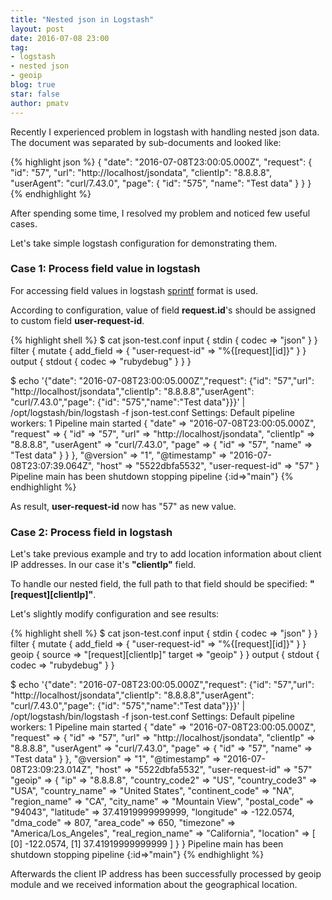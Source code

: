 ```yaml
---
title: "Nested json in Logstash"
layout: post
date: 2016-07-08 23:00
tag:
- logstash
- nested json
- geoip
blog: true
star: false
author: pmatv
---
```



Recently I experienced problem in logstash with handling nested json data. The document was separated by sub-documents and looked like:

{% highlight json %}
{
"date": "2016-07-08T23:00:05.000Z",
    "request": {
      "id": "57",
      "url": "http://localhost/jsondata",
      "clientIp": "8.8.8.8",
      "userAgent": "curl/7.43.0",
      "page": {
        "id": "575",
        "name": "Test data"
      }
     }
}
{% endhighlight %}

After spending some time, I resolved my problem and noticed few useful cases.

Let's take simple logstash configuration for demonstrating them.

### Case 1: Process field value in logstash

For accessing field values in logstash [sprintf](https://www.elastic.co/guide/en/logstash/current/event-dependent-configuration.html#sprintf) format is used.

According to configuration, value of field **request.id**'s should be assigned to custom field **user-request-id**.

{% highlight shell %}
$ cat json-test.conf
input { stdin { codec => "json" } }
filter {
  mutate {
    add_field => {
      "user-request-id" => "%{[request][id]}"
    }
  }
output { stdout { codec => "rubydebug" } }
}

$ echo '{"date": "2016-07-08T23:00:05.000Z","request": {"id": "57","url": "http://localhost/jsondata","clientIp": "8.8.8.8","userAgent": "curl/7.43.0","page": {"id": "575","name":"Test data"}}}' | /opt/logstash/bin/logstash -f json-test.conf
Settings: Default pipeline workers: 1
Pipeline main started
{
               "date" => "2016-07-08T23:00:05.000Z",
       "request" => {
               "id" => "57",
              "url" => "http://localhost/jsondata",
         "clientIp" => "8.8.8.8",
        "userAgent" => "curl/7.43.0",
             "page" => {
              "id" => "57",
            "name" => "Test data"
        }
        }
    },
           "@version" => "1",
         "@timestamp" => "2016-07-08T23:07:39.064Z",
               "host" => "5522dbfa5532",
    "user-request-id" => "57"
}
Pipeline main has been shutdown
stopping pipeline {:id=>"main"}
{% endhighlight %}

As result, **user-request-id** now has "57" as new value.

### Case 2: Process field in logstash

Let's take previous example and try to add location information about client IP addresses. In our case it's **"clientIp"** field.

To handle our nested field, the full path to that field should be specified: **"[request][clientIp]"**.

Let's slightly modify configuration and see results:

{% highlight shell %}
$ cat json-test.conf
input { stdin { codec => "json" } }
filter {
  mutate {
    add_field => {
      "user-request-id" => "%{[request][id]}"
    }
  }
  geoip {
    source => "[request][clientIp]"
    target => "geoip"
  }
}
output { stdout { codec => "rubydebug" } }

$ echo '{"date": "2016-07-08T23:00:05.000Z","request": {"id": "57","url": "http://localhost/jsondata","clientIp": "8.8.8.8","userAgent": "curl/7.43.0","page": {"id": "575","name":"Test data"}}}' | /opt/logstash/bin/logstash -f json-test.conf
Settings: Default pipeline workers: 1
Pipeline main started
{
          "date" => "2016-07-08T23:00:05.000Z",
       "request" => {
               "id" => "57",
              "url" => "http://localhost/jsondata",
         "clientIp" => "8.8.8.8",
        "userAgent" => "curl/7.43.0",
             "page" => {
              "id" => "57",
            "name" => "Test data"
        }
    },
           "@version" => "1",
         "@timestamp" => "2016-07-08T23:09:23.014Z",
               "host" => "5522dbfa5532",
    "user-request-id" => "57"
         "geoip" => {
                      "ip" => "8.8.8.8",
           "country_code2" => "US",
           "country_code3" => "USA",
            "country_name" => "United States",
          "continent_code" => "NA",
             "region_name" => "CA",
               "city_name" => "Mountain View",
             "postal_code" => "94043",
                "latitude" => 37.41919999999999,
               "longitude" => -122.0574,
                "dma_code" => 807,
               "area_code" => 650,
                "timezone" => "America/Los_Angeles",
        "real_region_name" => "California",
                "location" => [
            [0] -122.0574,
            [1] 37.41919999999999
        ]
    }
}
Pipeline main has been shutdown
stopping pipeline {:id=>"main"}
{% endhighlight %}

Afterwards the client IP address has been successfully processed by geoip module and we received information about the geographical location.





